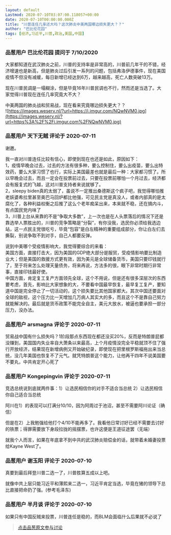 ```yaml
---
layout: default
Lastmod: 2020-07-10T03:07:00.118057+00:00
date: 2020-07-10T00:00:00.000Z
title: "川普连任几率还大吗？这次肺炎中美两国哪边损失更大？？"
author: "巴比伦花园"
tags: [经济,习近平,川普,政治,美国,中国]
---
```



### 品葱用户 **巴比伦花园** 提问于 7/10/2020
    
大家都知道在武汉肺炎之前，川普的支持率是非常高的，川普前几年干的不错，经济增速也是新高，但是肺炎过后引发一系列的问题，包括弗洛伊德事件，现在美国疫情不但没有减缓，每日新增已经达到6万，越来越高，死亡人数突破13万。  
  
现在川普民调是一塌糊涂，但是毕竟16年川普民调也不行，然而还是当选了。大家觉得川普现在连任几率究竟大不大？  
  
中美两国的肺炎战和贸易战，现在看来究竟哪边损失更大？？  
![https://images.weserv.nl/?url=https://i.imgur.com/NQwNVM0.jpg](https://images.weserv.nl/?url=https%3A%2F%2Fi.imgur.com%2FNQwNVM0.jpg)
    
                

### 品葱用户 **天下无贼** 评论于 2020-07-11
        
谢邀。  
  
我一直对川普连任比较有信心，即使到现在也还是如此，原因如下：  
1，疫情早晚会过去，过去的方法有很多种，要么控制住，要么出疫苗，要么出特效药，要么大家习惯了也行，实际上美国最差也就是最后一种：大家都习惯了。所以早晚会过去，而且一定会在投票前过去，只要在投票前哪怕一个月过去，经济都会有报复式的飞越，这对川普支持者来说就够了。  
2，sleepy biden真的太弱了，虽说不一定推出桑德斯这个疯子吧，我觉得哪怕推老妖婆希拉里甚至奥巴马回炉都比他强，可见民主党是真没人，或者内部真的是太腐化了，各种利益权衡之后推了这么个老年痴呆出来，本来就不稳，还在搞内斗，有点国民党内味了  
3，川普上台从来靠的不是“争取大多数”，上一次也是在人头票落后的情况下还是靠选举人票胜出的，川普的竞争策略是“分裂”，有你没我，选民你必须给我选边站，这一点民主党很吃亏，毕竟“包容”是白左精神的重要组成部分，你让白左们去撕裂，别说争取不到对手，自己人都要反弹。  
  
说到中美哪个受疫情影响大，我觉得要综合的来看：  
美国方面，直接打击大，因为美国的GDP绝大部分是服贸，受疫情影响要比制造业大；但是美国的救援方式更有效，因为美元是全球储备货币，美国只要印钱就行了，至于将来怎么处理天量债务，将来再说，方法多的很，眼下非常时期行非常事，直接印钱最好使。  
中国方面，肯定复工复产方面领先全球，这个不用说，但是还有很多深层次的东西要考虑，首先，影响比大家想象的大，不要看中国最早恢复，最早复工复产，要知道中国是完全停止了一切活动的，这个损失要比其他国家都大。其次中国还要面对全球的敌视，这个压力比一天增加几万病人其实大的多，而且这个不是靠自己努力就能解决的。最后就是货币政策不能完全自主，美元大放水，被逼也要承担一部分压力，没办法。
        
                

### 品葱用户 **arsmagna** 评论于 2020-07-11
        
贸易战中国有什么损失吗？1阶段那点东西现在都还没买20%，反而是特朗普屁都没赚到，美国国内失业率自大萧条以来最高，上个月疫情没完全平稳就顶不住了强行开放经济，结果现在新增病例又开始破纪录，即使现在把里根罗斯福拖出来当总统，没几年美国也恢复不了元气。就凭特朗普这个能力，让他再干四年不说美国要不要丸，中共肯定开心死了
        
                

### 品葱用户 **Kongepingvin** 评论于 2020-07-11
        
竞选总统说到底就两件事：1）让选民相信你的对手不适合当总统 2）让选民相信你自己适合当总统  
  
阿川在1）的表现可以打满分10/10，因为阿周过于池沼，甚至不需要阿川论证（确信）  
  
但是在2）上我勉强给他打个4/10不能再多了。我看他日常讨好已经不需要去讨好的铁票；得罪需要放下身段拉拢的摇摆票，也许这便是王道征途罢（无端）  
  
就我个人而言，如果在年底拿不到中共的武汉肺炎赔偿金的话，就带着未婚妻投票给Kayne West了。
        
                

### 品葱用户 **谢玉阳** 评论于 2020-07-10
        
真要到最后拜登川普二选一了，川普胜算五成以上吧。  
  
就像中共上层只能习近平和薄熙来二选一，习近平肯定当选，毕竟在猪的领导下总比直接把命扔了强。(参考毛泽东)
        
                

### 品葱用户 **半月谈** 评论于 2020-07-10
        
如果只有中国反贼来投票，川普连任是稳的，而BLM会面临什么后果就不必说了
        
                





> [点击品葱原文参与讨论](https://pincong.rocks/question/28316)


